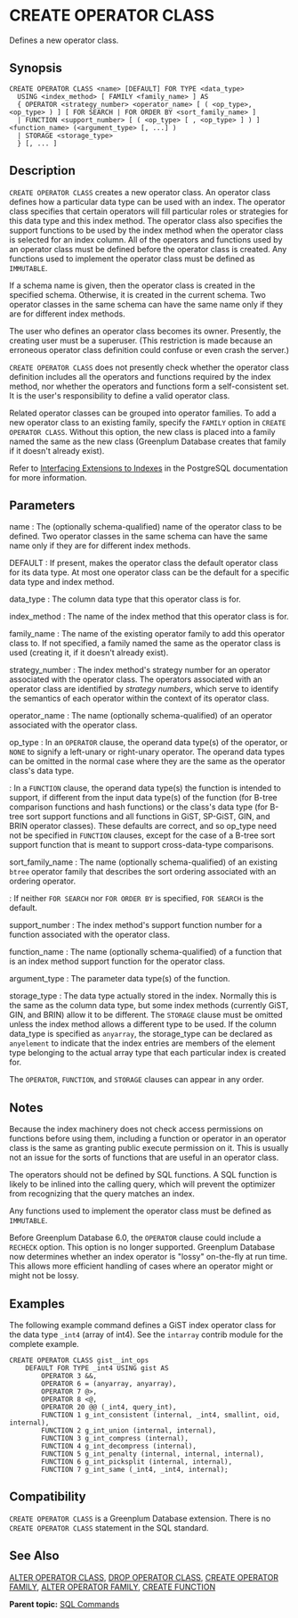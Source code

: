# CREATE OPERATOR CLASS 

Defines a new operator class.

## <a id="section2"></a>Synopsis 

``` {#sql_command_synopsis}
CREATE OPERATOR CLASS <name> [DEFAULT] FOR TYPE <data_type>  
  USING <index_method> [ FAMILY <family_name> ] AS 
  { OPERATOR <strategy_number> <operator_name> [ ( <op_type>, <op_type> ) ] [ FOR SEARCH | FOR ORDER BY <sort_family_name> ]
  | FUNCTION <support_number> [ ( <op_type> [ , <op_type> ] ) ] <function_name> (<argument_type> [, ...] )
  | STORAGE <storage_type>
  } [, ... ]
```

## <a id="section3"></a>Description 

`CREATE OPERATOR CLASS` creates a new operator class. An operator class defines how a particular data type can be used with an index. The operator class specifies that certain operators will fill particular roles or strategies for this data type and this index method. The operator class also specifies the support functions to be used by the index method when the operator class is selected for an index column. All of the operators and functions used by an operator class must be defined before the operator class is created. Any functions used to implement the operator class must be defined as `IMMUTABLE`.

If a schema name is given, then the operator class is created in the specified schema. Otherwise, it is created in the current schema. Two operator classes in the same schema can have the same name only if they are for different index methods.

The user who defines an operator class becomes its owner. Presently, the creating user must be a superuser. \(This restriction is made because an erroneous operator class definition could confuse or even crash the server.\)

`CREATE OPERATOR CLASS` does not presently check whether the operator class definition includes all the operators and functions required by the index method, nor whether the operators and functions form a self-consistent set. It is the user's responsibility to define a valid operator class.

Related operator classes can be grouped into operator families. To add a new operator class to an existing family, specify the `FAMILY` option in `CREATE OPERATOR CLASS`. Without this option, the new class is placed into a family named the same as the new class \(Greenplum Database creates that family if it doesn't already exist\).

Refer to [Interfacing Extensions to Indexes](https://www.postgresql.org/docs/12/xindex.html) in the PostgreSQL documentation for more information.

## <a id="section4"></a>Parameters 

name
:   The \(optionally schema-qualified\) name of the operator class to be defined. Two operator classes in the same schema can have the same name only if they are for different index methods.

DEFAULT
:   If present, makes the operator class the default operator class for its data type. At most one operator class can be the default for a specific data type and index method.

data\_type
:   The column data type that this operator class is for.

index\_method
:   The name of the index method that this operator class is for.

family\_name
:   The name of the existing operator family to add this operator class to. If not specified, a family named the same as the operator class is used \(creating it, if it doesn't already exist\).

strategy\_number
:   The index method's strategy number for an operator associated with the operator class. The operators associated with an operator class are identified by *strategy numbers*, which serve to identify the semantics of each operator within the context of its operator class.

operator\_name
:   The name \(optionally schema-qualified\) of an operator associated with the operator class.

op\_type
:   In an `OPERATOR` clause, the operand data type\(s\) of the operator, or `NONE` to signify a left-unary or right-unary operator. The operand data types can be omitted in the normal case where they are the same as the operator class's data type.

:   In a `FUNCTION` clause, the operand data type\(s\) the function is intended to support, if different from the input data type\(s\) of the function \(for B-tree comparison functions and hash functions\) or the class's data type \(for B-tree sort support functions and all functions in GiST, SP-GiST, GIN, and BRIN operator classes\). These defaults are correct, and so op\_type need not be specified in `FUNCTION` clauses, except for the case of a B-tree sort support function that is meant to support cross-data-type comparisons.

sort\_family\_name
:   The name \(optionally schema-qualified\) of an existing `btree` operator family that describes the sort ordering associated with an ordering operator.

:   If neither `FOR SEARCH` nor `FOR ORDER BY` is specified, `FOR SEARCH` is the default.

support\_number
:   The index method's support function number for a function associated with the operator class.

function\_name
:   The name \(optionally schema-qualified\) of a function that is an index method support function for the operator class.

argument\_type
:   The parameter data type\(s\) of the function.

storage\_type
:   The data type actually stored in the index. Normally this is the same as the column data type, but some index methods \(currently GiST, GIN, and BRIN\) allow it to be different. The `STORAGE` clause must be omitted unless the index method allows a different type to be used. If the column data\_type is specified as `anyarray`, the storage\_type can be declared as `anyelement` to indicate that the index entries are members of the element type belonging to the actual array type that each particular index is created for.

The `OPERATOR`, `FUNCTION`, and `STORAGE` clauses can appear in any order.

## <a id="section5"></a>Notes 

Because the index machinery does not check access permissions on functions before using them, including a function or operator in an operator class is the same as granting public execute permission on it. This is usually not an issue for the sorts of functions that are useful in an operator class.

The operators should not be defined by SQL functions. A SQL function is likely to be inlined into the calling query, which will prevent the optimizer from recognizing that the query matches an index.

Any functions used to implement the operator class must be defined as `IMMUTABLE`.

Before Greenplum Database 6.0, the `OPERATOR` clause could include a `RECHECK` option. This option is no longer supported. Greenplum Database now determines whether an index operator is "lossy" on-the-fly at run time. This allows more efficient handling of cases where an operator might or might not be lossy.

## <a id="section6"></a>Examples 

The following example command defines a GiST index operator class for the data type `_int4` \(array of int4\). See the `intarray` contrib module for the complete example.

```
CREATE OPERATOR CLASS gist__int_ops
    DEFAULT FOR TYPE _int4 USING gist AS
        OPERATOR 3 &&,
        OPERATOR 6 = (anyarray, anyarray),
        OPERATOR 7 @>,
        OPERATOR 8 <@,
        OPERATOR 20 @@ (_int4, query_int),
        FUNCTION 1 g_int_consistent (internal, _int4, smallint, oid, internal),
        FUNCTION 2 g_int_union (internal, internal),
        FUNCTION 3 g_int_compress (internal),
        FUNCTION 4 g_int_decompress (internal),
        FUNCTION 5 g_int_penalty (internal, internal, internal),
        FUNCTION 6 g_int_picksplit (internal, internal),
        FUNCTION 7 g_int_same (_int4, _int4, internal);
```

## <a id="section7"></a>Compatibility 

`CREATE OPERATOR CLASS` is a Greenplum Database extension. There is no `CREATE OPERATOR CLASS` statement in the SQL standard.

## <a id="section8"></a>See Also 

[ALTER OPERATOR CLASS](ALTER_OPERATOR_CLASS.html), [DROP OPERATOR CLASS](DROP_OPERATOR_CLASS.html), [CREATE OPERATOR FAMILY](CREATE_OPERATOR_FAMILY.html), [ALTER OPERATOR FAMILY](ALTER_OPERATOR_FAMILY.html), [CREATE FUNCTION](CREATE_FUNCTION.html)

**Parent topic:** [SQL Commands](../sql_commands/sql_ref.html)

